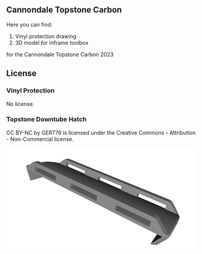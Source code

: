 ## Cannondale Topstone Carbon

Here you can find:
1) Vinyl protection drawing
2) 3D model for inframe toolbox

for the Cannondale Topstone Carbon 2023

## License
### Vinyl Protection
No license.

### Topstone Downtube Hatch
CC BY-NC
by GER776 is licensed under the Creative Commons - Attribution - Non-Commercial license.

![Cannondale Topstone Frame cover](https://github.com/fabriziotappero/cannondale-topstone/blob/main/cannondale-topstone-cover.png?raw=true)
